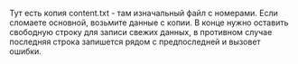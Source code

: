 Тут есть копия content.txt - там изначальный файл с номерами. Если сломаете основной, возьмите данные с копии. В конце нужно оставить свободную строку для записи свежих данных, в противном случае последняя строка запишется рядом с предпоследней и вызовет ошибки. 
